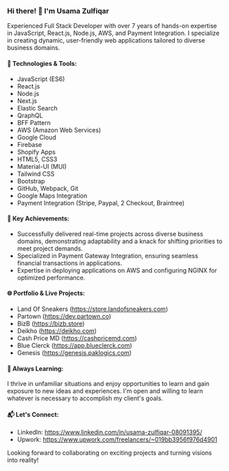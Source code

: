 ### Hi there! 👋 I'm Usama Zulfiqar

Experienced Full Stack Developer with over 7 years of hands-on expertise in JavaScript, React.js, Node.js, AWS, and Payment Integration. I specialize in creating dynamic, user-friendly web applications tailored to diverse business domains.

#### 🔧 Technologies & Tools:

- JavaScript (ES6)
- React.js
- Node.js
- Next.js
- Elastic Search
- QraphQL
- BFF Pattern
- AWS (Amazon Web Services)
- Google Cloud
- Firebase
- Shopify Apps
- HTML5, CSS3
- Material-UI (MUI)
- Tailwind CSS
- Bootstrap
- GitHub, Webpack, Git
- Google Maps Integration
- Payment Integration (Stripe, Paypal, 2 Checkout, Braintree)

#### 🚀 Key Achievements:

- Successfully delivered real-time projects across diverse business domains, demonstrating adaptability and a knack for shifting priorities to meet project demands.
- Specialized in Payment Gateway Integration, ensuring seamless financial transactions in applications.
- Expertise in deploying applications on AWS and configuring NGINX for optimized performance.

#### 🌐 Portfolio & Live Projects:

- Land Of Sneakers (https://store.landofsneakers.com)
- Partown (https://dev.partown.co)
- BizB (https://bizb.store)
- Deikho (https://deikho.com)
- Cash Price MD (https://cashpricemd.com)
- Blue Clerck (https://app.blueclerck.com)
- Genesis (https://genesis.paklogics.com) 

#### 🌱 Always Learning:

I thrive in unfamiliar situations and enjoy opportunities to learn and gain exposure to new ideas and experiences. I'm open and willing to learn whatever is necessary to accomplish my client's goals.

#### 📬 Let's Connect:

- LinkedIn: https://www.linkedin.com/in/usama-zulfiqar-08091395/
- Upwork: https://www.upwork.com/freelancers/~019bb3956f976d4901

Looking forward to collaborating on exciting projects and turning visions into reality!
